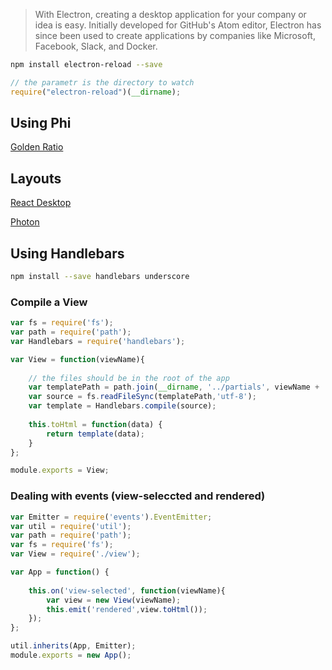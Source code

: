 > With Electron, creating a desktop application for your company or idea is easy. Initially developed for GitHub's Atom editor, Electron has since been used to create applications by companies like Microsoft, Facebook, Slack, and Docker.

```bash
npm install electron-reload --save
```

```javascript
// the parametr is the directory to watch
require("electron-reload")(__dirname);
```

## Using Phi

[Golden Ratio](https://en.wikipedia.org/wiki/Golden_ratio)

## Layouts

[React Desktop](http://reactdesktop.js.org/)

[Photon](http://photonkit.com/)

## Using Handlebars

```bash
npm install --save handlebars underscore
```

### Compile a View

```javascript
var fs = require('fs');
var path = require('path');
var Handlebars = require('handlebars');

var View = function(viewName){
    
    // the files should be in the root of the app
    var templatePath = path.join(__dirname, '../partials', viewName + '.hbs');
    var source = fs.readFileSync(templatePath,'utf-8');
    var template = Handlebars.compile(source);
    
    this.toHtml = function(data) {
        return template(data);
    }
};

module.exports = View;
```

### Dealing with events (view-seleccted and rendered)

```javascript
var Emitter = require('events').EventEmitter;
var util = require('util');
var path = require('path');
var fs = require('fs');
var View = require('./view');

var App = function() {
    
    this.on('view-selected', function(viewName){
        var view = new View(viewName);
        this.emit('rendered',view.toHtml());
    });
};

util.inherits(App, Emitter);
module.exports = new App();
```